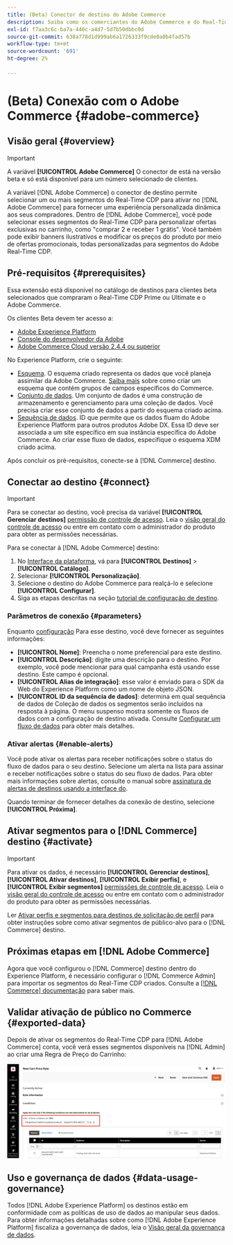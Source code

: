 ```yaml
---
title: (Beta) Conector de destino do Adobe Commerce
description: Saiba como os comerciantes do Adobe Commerce e do Real-Time CDP podem personalizar a experiência de compra fornecendo promoções e conteúdo de site altamente relevantes, personalizados para segmentos de clientes criados e gerenciados no Real-Time CDP.
exl-id: f7aa3c6c-ba7a-440c-a4d7-5d7b50dbbc0d
source-git-commit: 638a778d1d999ab6a1726333f9cde0a0b4fad57b
workflow-type: tm+mt
source-wordcount: '691'
ht-degree: 2%

---
```


# (Beta) Conexão com o Adobe Commerce {#adobe-commerce}

## Visão geral {#overview}

>[!IMPORTANT]
> 
>A variável **[!UICONTROL Adobe Commerce]** O conector de está na versão beta e só está disponível para um número selecionado de clientes.

A variável [!DNL Adobe Commerce] o conector de destino permite selecionar um ou mais segmentos do Real-Time CDP para ativar no [!DNL Adobe Commerce] para fornecer uma experiência personalizada dinâmica aos seus compradores. Dentro de [!DNL Adobe Commerce], você pode selecionar esses segmentos do Real-Time CDP para personalizar ofertas exclusivas no carrinho, como &quot;comprar 2 e receber 1 grátis&quot;. Você também pode exibir banners ilustrativos e modificar os preços do produto por meio de ofertas promocionais, todas personalizadas para segmentos do Adobe Real-Time CDP.

<!--## Use cases {#use-cases}

To help you better understand how and when you should use the *YourDestination* destination, here are sample use cases that Adobe Experience Platform customers can solve by using this destination.

### Use case #1 {#use-case-1}

*For mobile messaging platforms:*

*A home rental and sales platform wants to push mobile notifications to customers' Android and iOS devices to let them know that there are 100 updated listings in the area where they previously searched for a rental.*

### Use case #2 {#use-case-2}

*For social network platforms:*

*An athletic apparel brand wants to reach existing customers through their social media accounts. The apparel brand can ingest email addresses from their own CRM to Adobe Experience Platform, build segments from their own offline data, and send these segments to YourDestination, to display ads in their customers' social media feeds.*-->

## Pré-requisitos {#prerequisites}

Essa extensão está disponível no catálogo de destinos para clientes beta selecionados que compraram o Real-Time CDP Prime ou Ultimate e o Adobe Commerce.

Os clientes Beta devem ter acesso a:

- [Adobe Experience Platform](https://experience.adobe.com/)
- [Console do desenvolvedor da Adobe](https://developer.adobe.com/developer-console/docs/guides/getting-started/)
- [Adobe Commerce Cloud versão 2.4.4 ou superior](https://business.adobe.com/products/magento/magento-commerce.html)

No Experience Platform, crie o seguinte:

- [Esquema](../../../xdm/schema/composition.md). O esquema criado representa os dados que você planeja assimilar da Adobe Commerce. [Saiba mais](https://experienceleague.adobe.com/docs/commerce-merchant-services/experience-platform-connector/fundamentals/update-xdm.html) sobre como criar um esquema que contém grupos de campos específicos do Commerce.
- [Conjunto de dados](../../../catalog/datasets/user-guide.md#create). Um conjunto de dados é uma construção de armazenamento e gerenciamento para uma coleção de dados. Você precisa criar esse conjunto de dados a partir do esquema criado acima.
- [Sequência de dados](../../../edge/datastreams/overview.md#create). ID que permite que os dados fluam do Adobe Experience Platform para outros produtos Adobe DX. Essa ID deve ser associada a um site específico em sua instância específica do Adobe Commerce. Ao criar esse fluxo de dados, especifique o esquema XDM criado acima.

Após concluir os pré-requisitos, conecte-se à [!DNL Commerce] destino.

## Conectar ao destino {#connect}

>[!IMPORTANT]
> 
>Para se conectar ao destino, você precisa da variável **[!UICONTROL Gerenciar destinos]** [permissão de controle de acesso](/help/access-control/home.md#permissions). Leia o [visão geral do controle de acesso](/help/access-control/ui/overview.md) ou entre em contato com o administrador do produto para obter as permissões necessárias.

Para se conectar à [!DNL Adobe Commerce] destino:

1. No [Interface da plataforma](https://experience.adobe.com/platform/), vá para **[!UICONTROL Destinos]** > **[!UICONTROL Catálogo]**.
1. Selecionar **[!UICONTROL Personalização]**.
1. Selecione o destino do Adobe Commerce para realçá-lo e selecione **[!UICONTROL Configurar]**.
1. Siga as etapas descritas na seção [tutorial de configuração de destino](../../ui/connect-destination.md).

### Parâmetros de conexão {#parameters}

Enquanto [configuração](../../ui/connect-destination.md) Para esse destino, você deve fornecer as seguintes informações:

- **[!UICONTROL Nome]**: Preencha o nome preferencial para este destino.
- **[!UICONTROL Descrição]**: digite uma descrição para o destino. Por exemplo, você pode mencionar para qual campanha está usando esse destino. Este campo é opcional.
- **[!UICONTROL Alias de integração]**: esse valor é enviado para o SDK da Web do Experience Platform como um nome de objeto JSON.
- **[!UICONTROL ID da sequência de dados]**: determina em qual sequência de dados de Coleção de dados os segmentos serão incluídos na resposta à página. O menu suspenso mostra somente os fluxos de dados com a configuração de destino ativada. Consulte [Configurar um fluxo de dados](../../../edge/datastreams/overview.md) para obter mais detalhes.

### Ativar alertas {#enable-alerts}

Você pode ativar os alertas para receber notificações sobre o status do fluxo de dados para o seu destino. Selecione um alerta na lista para assinar e receber notificações sobre o status do seu fluxo de dados. Para obter mais informações sobre alertas, consulte o manual sobre [assinatura de alertas de destinos usando a interface do](../../ui/alerts.md).

Quando terminar de fornecer detalhes da conexão de destino, selecione **[!UICONTROL Próxima]**.

## Ativar segmentos para o [!DNL Commerce] destino {#activate}

>[!IMPORTANT]
> 
>Para ativar os dados, é necessário **[!UICONTROL Gerenciar destinos]**, **[!UICONTROL Ativar destinos]**, **[!UICONTROL Exibir perfis]**, e **[!UICONTROL Exibir segmentos]** [permissões de controle de acesso](/help/access-control/home.md#permissions). Leia o [visão geral do controle de acesso](/help/access-control/ui/overview.md) ou entre em contato com o administrador do produto para obter as permissões necessárias.

Ler [Ativar perfis e segmentos para destinos de solicitação de perfil](../../ui/activate-profile-request-destinations.md) para obter instruções sobre como ativar segmentos de público-alvo para o [!DNL Commerce] destino.

## Próximas etapas em [!DNL Adobe Commerce]

Agora que você configurou o [!DNL Commerce] destino dentro do Experience Platform, é necessário configurar o [!DNL Commerce Admin] para importar os segmentos do Real-Time CDP criados. Consulte a [[!DNL Commerce] documentação](https://experienceleague.adobe.com/docs/commerce-admin/marketing/promotions/cart-rules/customer-segment-rtcdp.html) para saber mais.

## Validar ativação de público no Commerce {#exported-data}

Depois de ativar os segmentos do Real-Time CDP para [!DNL Adobe Commerce] conta, você verá esses segmentos disponíveis na [!DNL Admin] ao criar uma Regra de Preço do Carrinho:

![Administrador do Adobe Commerce](../../assets/catalog/personalization/adobe-commerce/rtcdp-in-admin.png)

## Uso e governança de dados {#data-usage-governance}

Todos [!DNL Adobe Experience Platform] os destinos estão em conformidade com as políticas de uso de dados ao manipular seus dados. Para obter informações detalhadas sobre como [!DNL Adobe Experience Platform] fiscaliza a governança de dados, leia o [Visão geral da governança de dados](/help/data-governance/home.md).
